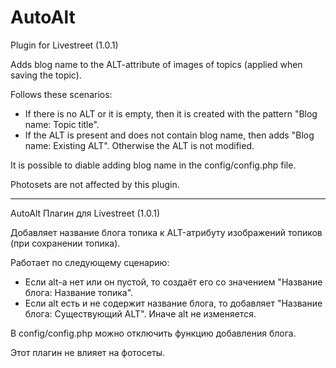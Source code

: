 # AutoAlt
Plugin for Livestreet (1.0.1)

Adds blog name to the ALT-attribute of images of topics (applied when saving the topic).

Follows these scenarios:
- If there is no ALT or it is empty, then it is created with the pattern "Blog name: Topic title".
- If the ALT is present and does not contain blog name, then adds "Blog name: Existing ALT".
Otherwise the ALT is not modified.

It is possible to diable adding blog name in the config/config.php file.

Photosets are not affected by this plugin.


---

AutoAlt
Плагин для Livestreet (1.0.1)

Добавляет название блога топика к ALT-атрибуту изображений топиков (при сохранении топика).

Работает по следующему сценарию:
- Если alt-а нет или он пустой, то создаёт его со значением "Название блога: Название топика".
- Если alt есть и не содержит название блога, то добавляет "Название блога: Существующий ALT".
Иначе alt не изменяется.

В config/config.php можно отключить функцию добавления блога.

Этот плагин не влияет на фотосеты.